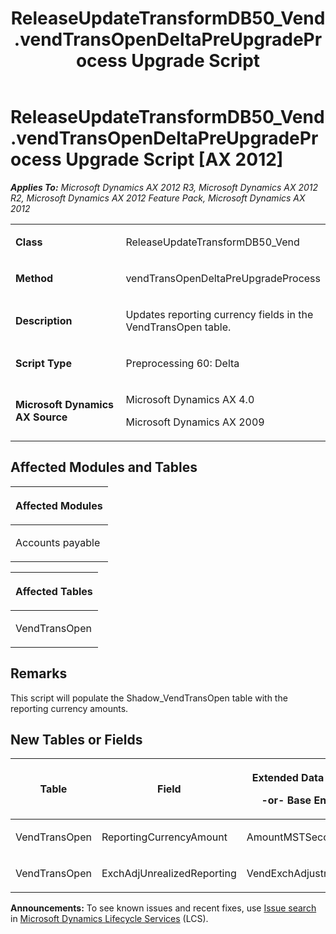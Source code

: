 ﻿---
title: ReleaseUpdateTransformDB50_Vend.vendTransOpenDeltaPreUpgradeProcess Upgrade Script
TOCTitle: ReleaseUpdateTransformDB50_Vend.vendTransOpenDeltaPreUpgradeProcess Upgrade Script
ms:assetid: c6f94532-4ea4-bca5-eb79-dff59d863d54
ms:mtpsurl: https://msdn.microsoft.com/en-us/library/JJ719573(v=AX.60)
ms:contentKeyID: 49711140
ms.date: 05/18/2015
mtps_version: v=AX.60
---

# ReleaseUpdateTransformDB50\_Vend.vendTransOpenDeltaPreUpgradeProcess Upgrade Script [AX 2012]


_**Applies To:** Microsoft Dynamics AX 2012 R3, Microsoft Dynamics AX 2012 R2, Microsoft Dynamics AX 2012 Feature Pack, Microsoft Dynamics AX 2012_

<table>
<colgroup>
<col style="width: 50%" />
<col style="width: 50%" />
</colgroup>
<tbody>
<tr class="odd">
<td><p><strong>Class</strong></p></td>
<td><p>ReleaseUpdateTransformDB50_Vend</p></td>
</tr>
<tr class="even">
<td><p><strong>Method</strong></p></td>
<td><p>vendTransOpenDeltaPreUpgradeProcess</p></td>
</tr>
<tr class="odd">
<td><p><strong>Description</strong></p></td>
<td><p>Updates reporting currency fields in the VendTransOpen table.</p></td>
</tr>
<tr class="even">
<td><p><strong>Script Type</strong></p></td>
<td><p>Preprocessing 60: Delta</p></td>
</tr>
<tr class="odd">
<td><p><strong>Microsoft Dynamics AX Source</strong></p></td>
<td><p>Microsoft Dynamics AX 4.0</p>
<p>Microsoft Dynamics AX 2009</p></td>
</tr>
</tbody>
</table>


## Affected Modules and Tables

<table>
<colgroup>
<col style="width: 100%" />
</colgroup>
<thead>
<tr class="header">
<th><p>Affected Modules</p></th>
</tr>
</thead>
<tbody>
<tr class="odd">
<td><p>Accounts payable</p></td>
</tr>
</tbody>
</table>


<table>
<colgroup>
<col style="width: 100%" />
</colgroup>
<thead>
<tr class="header">
<th><p>Affected Tables</p></th>
</tr>
</thead>
<tbody>
<tr class="odd">
<td><p>VendTransOpen</p></td>
</tr>
</tbody>
</table>


## Remarks

This script will populate the Shadow\_VendTransOpen table with the reporting currency amounts.

## New Tables or Fields

<table>
<colgroup>
<col style="width: 33%" />
<col style="width: 33%" />
<col style="width: 33%" />
</colgroup>
<thead>
<tr class="header">
<th><p>Table</p></th>
<th><p>Field</p></th>
<th><p>Extended Data Type</p>
<p>-or- Base Enum</p></th>
</tr>
</thead>
<tbody>
<tr class="odd">
<td><p>VendTransOpen</p></td>
<td><p>ReportingCurrencyAmount</p></td>
<td><p>AmountMSTSecondary</p></td>
</tr>
<tr class="even">
<td><p>VendTransOpen</p></td>
<td><p>ExchAdjUnrealizedReporting</p></td>
<td><p>VendExchAdjustment</p></td>
</tr>
</tbody>
</table>

  
**Announcements:** To see known issues and recent fixes, use [Issue search](http://go.microsoft.com/fwlink/?linkid=389258) in [Microsoft Dynamics Lifecycle Services](http://go.microsoft.com/fwlink/?linkid=306505) (LCS).

